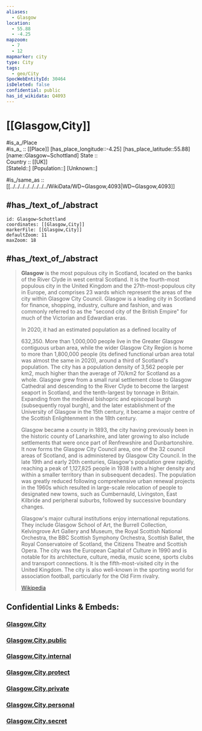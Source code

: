 ```yaml
---
aliases:
  - Glasgow
location:
  - 55.88
  - -4.25
mapzoom:
  - 7
  - 12
mapmarker: city
type: City
tags:
  - geo/City
SpocWebEntityId: 30464
isDeleted: false
confidential: public
has_id_wikidata: Q4093
---
```


# [[Glasgow,City]] 

#is_a_/Place  
#is_a_ :: [[Place]] 
[has_place_longitude::-4.25] 
[has_place_latitude::55.88] 
[name::Glasgow~Schottland] 
State ::  
Country :: [[UK]]  
[StateId::] 
[Population::] 
[Unknown::] 

#is_/same_as :: [[../../../../../../../../WikiData/WD~Glasgow,4093|WD~Glasgow,4093]] 

## #has_/text_of_/abstract 

```leaflet
id: Glasgow~Schottland
coordinates: [[Glasgow,City]] 
markerFile: [[Glasgow,City]] 
defaultZoom: 11 
maxZoom: 18
```


## #has_/text_of_/abstract 

> **Glasgow** is the most populous city in Scotland, located on the banks of the River Clyde in west central Scotland. It is the fourth-most populous city in the United Kingdom and the 27th-most-populous city in Europe, and comprises 23 wards which represent the areas of the city within Glasgow City Council. Glasgow is a leading city in Scotland for finance, shopping, industry, culture and fashion, and was commonly referred to as the "second city of the British Empire" for much of the Victorian and Edwardian eras.  
>
> In 2020, it had an estimated population as a defined locality of 
>
> 632,350. More than 1,000,000 people live in the Greater Glasgow contiguous urban area, while the wider Glasgow City Region is home to more than 1,800,000 people (its defined functional urban area total was almost the same in 2020), around a third of Scotland's population. The city has a population density of 3,562 people per km2, much higher than the average of 70/km2 for Scotland as a whole. Glasgow grew from a small rural settlement close to Glasgow Cathedral and descending to the River Clyde to become the largest seaport in Scotland, and the tenth-largest by tonnage in Britain. Expanding from the medieval bishopric and episcopal burgh (subsequently royal burgh), and the later establishment of the University of Glasgow in the 15th century, it became a major centre of the Scottish Enlightenment in the 18th century. 
>
> Glasgow became a county in 1893, the city having previously been in the historic county of Lanarkshire, and later growing to also include settlements that were once part of Renfrewshire and Dunbartonshire. It now forms the Glasgow City Council area, one of the 32 council areas of Scotland, and is administered by Glasgow City Council. In the late 19th and early 20th centuries, Glasgow's population grew rapidly, reaching a peak of 1,127,825 people in 1938 (with a higher density and within a smaller territory than in subsequent decades). The population was greatly reduced following comprehensive urban renewal projects in the 1960s which resulted in large-scale relocation of people to designated new towns, such as Cumbernauld, Livingston, East Kilbride and peripheral suburbs, followed by successive boundary changes.
>
> Glasgow's major cultural institutions enjoy international reputations. They include Glasgow School of Art, the Burrell Collection, Kelvingrove Art Gallery and Museum, the Royal Scottish National Orchestra, the BBC Scottish Symphony Orchestra, Scottish Ballet, the Royal Conservatoire of Scotland, the Citizens Theatre and Scottish Opera. The city was the European Capital of Culture in 1990 and is notable for its architecture, culture, media, music scene, sports clubs and transport connections. It is the fifth-most-visited city in the United Kingdom. The city is also well-known in the sporting world for association football, particularly for the Old Firm rivalry.
>
> [Wikipedia](https://en.wikipedia.org/wiki/Glasgow) 



## Confidential Links & Embeds: 

### [Glasgow,City](/_Standards/Earth/Continent/Europe/Europe~North/UK/Scotland/counties~Scotland/Glasgow,County/Glasgow,City.md) 

### [Glasgow,City.public](/_public/Earth/Continent/Europe/Europe~North/UK/Scotland/counties~Scotland/Glasgow,County/Glasgow,City.public.md) 

### [Glasgow,City.internal](/_internal/Earth/Continent/Europe/Europe~North/UK/Scotland/counties~Scotland/Glasgow,County/Glasgow,City.internal.md) 

### [Glasgow,City.protect](/_protect/Earth/Continent/Europe/Europe~North/UK/Scotland/counties~Scotland/Glasgow,County/Glasgow,City.protect.md) 

### [Glasgow,City.private](/_private/Earth/Continent/Europe/Europe~North/UK/Scotland/counties~Scotland/Glasgow,County/Glasgow,City.private.md) 

### [Glasgow,City.personal](/_personal/Earth/Continent/Europe/Europe~North/UK/Scotland/counties~Scotland/Glasgow,County/Glasgow,City.personal.md) 

### [Glasgow,City.secret](/_secret/Earth/Continent/Europe/Europe~North/UK/Scotland/counties~Scotland/Glasgow,County/Glasgow,City.secret.md)

